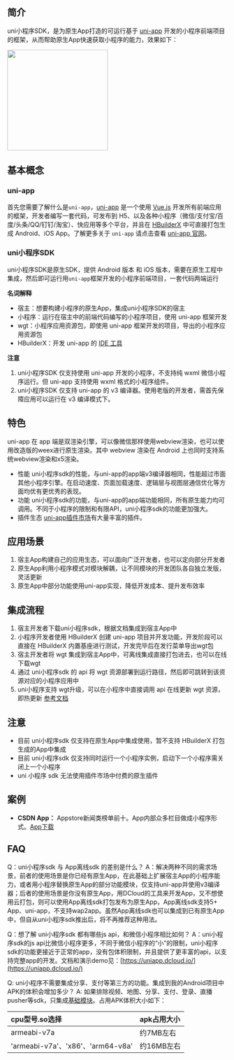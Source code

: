 ## 简介 
uni小程序SDK，是为原生App打造的可运行基于 [uni-app](https://uniapp.dcloud.io/) 开发的小程序前端项目的框架，从而帮助原生App快速获取小程序的能力，效果如下：

<img src="https://img-cdn-qiniu.dcloud.net.cn/uploads/article/20200208/17968bd5afe1e15f1b0b4965a194726f.gif" width=230>

## 基本概念

### uni-app

首先您需要了解什么是`uni-app`，[uni-app](https://uniapp.dcloud.io/) 是一个使用 [Vue.js](https://vuejs.org/) 开发所有前端应用的框架，开发者编写一套代码，可发布到 H5、以及各种小程序（微信/支付宝/百度/头条/QQ/钉钉/淘宝）、快应用等多个平台，并且在 [HBuilderX](https://www.dcloud.io/hbuilderx.html) 中可直接打包生成 Android、iOS App。了解更多关于 `uni-app` 请点击查看 [uni-app 官网](uni-apphttps://uniapp.dcloud.io/)。

### uni小程序SDK

uni小程序SDK是原生SDK，提供 Android 版本 和 iOS 版本，需要在原生工程中集成，然后即可运行用`uni-app`框架开发的小程序前端项目，一套代码两端运行

**名词解释**

- 宿主：想要构建小程序的原生App，集成uni小程序SDK的宿主
- 小程序：运行在宿主中的前端代码编写的小程序项目，使用 uni-app 框架开发
- wgt：小程序应用资源包，即使用 uni-app 框架开发的项目，导出的小程序应用资源包
- HBuilderX：开发 uni-app 的 [IDE 工具](https://www.dcloud.io/hbuilderx.html)

**注意**
	
1. uni小程序SDK 仅支持使用 uni-app 开发的小程序，不支持纯 wxml 微信小程序运行。但 uni-app 支持使用 wxml 格式的小程序组件。
2. uni小程序SDK 仅支持 uni-app 的 v3 编译器。使用老版的开发者，需首先保障应用可以运行在 v3 编译模式下。

## 特色
uni-app 在 app 端是双渲染引擎，可以像微信那样使用webview渲染，也可以使用改造版的weex进行原生渲染。其中 webview 渲染在 Android 上也同时支持系统webview渲染和x5渲染。

- 性能
uni小程序sdk的性能，与uni-app的app端v3编译器相同，性能超过市面其他小程序引擎。在启动速度、页面加载速度、逻辑层与视图层通信优化等方面均优有更优秀的表现。
- 功能
uni小程序sdk的功能，与uni-app的app端功能相同，所有原生能力均可调用。不同于小程序的限制和有限API，uni小程序sdk的功能更加强大。
- 插件生态
[uni-app插件市场](https://ext.dcloud.net.cn/)有大量丰富的插件。

## 应用场景
1. 宿主App构建自己的应用生态，可以面向广泛开发者，也可以定向部分开发者
2. 原生App利用小程序模式对模块解耦，让不同模块的开发团队各自独立发版，灵活更新
3. 原生App中部分功能使用uni-app实现，降低开发成本、提升发布效率

## 集成流程
1. 宿主开发者下载uni小程序sdk，根据文档集成到宿主App中
2. 小程序开发者使用 HBuilderX 创建 uni-app 项目并开发功能，开发阶段可以直接在 HBuilderX 内置基座进行测试，开发完毕后在发行菜单导出wgt包
3. 宿主开发者将 wgt 集成到宿主App中，可离线集成直接打包进去，也可以在线下载wgt
4. 通过 uni小程序sdk 的 api 将 wgt 资源部署到运行路径，然后即可跳转到该资源对应的小程序应用中
5. uni小程序支持 wgt升级，可以在小程序中直接调用 api 在线更新 wgt 资源，即热更新 [参考文档](https://ask.dcloud.net.cn/article/35667)

## 注意
- 目前 uni小程序sdk 仅支持在原生App中集成使用，暂不支持 HBuilderX 打包生成的App中集成
- 目前 uni小程序sdk 仅支持同时运行一个小程序实例，启动下一个小程序需关闭上一个小程序
- uni 小程序 sdk 无法使用插件市场中付费的原生插件

## 案例
- **CSDN App：** Appstore新闻类榜单前十。App内部众多栏目做成小程序形式。[App下载](https://www.csdn.net/apps/download)



## FAQ
Q：uni小程序sdk 与 App离线sdk 的差别是什么？
A：解决两种不同的需求场景，前者的使用场景是你已经有原生App，在此基础上扩展宿主App的小程序能力，或者用小程序替换原生App的部分功能模块，仅支持uni-app并使用v3编译器；后者的使用场景是你没有原生App，用DCloud的工具来开发App，又不想使用云打包，则可以使用App离线sdk打包发布为原生App，App离线sdk支持5+ App、uni-app，不支持wap2app。虽然App离线sdk也可以集成到已有原生App中，但自从uni小程序sdk推出后，将不再推荐这种用法。

Q：想了解 uni小程序sdk 都有哪些js api，和微信小程序相比如何？
A：uni小程序sdk的js api比微信小程序更多，不同于微信小程序的“小”的限制，uni小程序sdk的功能更接近于正常的app，没有包体积限制，并且提供了更丰富的api，以支持完整app的开发。文档和演示demo见：[https://uniapp.dcloud.io/](https://uniapp.dcloud.io/)

Q: uni小程序不需要集成分享、支付等第三方的功能。集成到我的Android项目中APK的体积会增加多少？
A: 如果排除视频、地图、分享、支付、登录、直播pusher等sdk，只集成[基础模块](UniMPDocs/UseSdk/android?id=unimpsdksdklibs-依赖库说明)。占用APK体积大小如下：

  |cpu型号.so选择|apk占用大小   
  |:---|:---
  |armeabi-v7a|约7MB左右
  |'armeabi-v7a'、'x86'、'arm64-v8a'|约16MB左右
